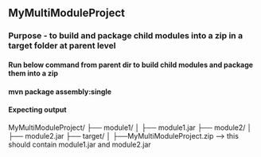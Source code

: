 ##  MyMultiModuleProject

### Purpose - to build and package child modules into a zip in a target folder at parent level

#### **Run below command from parent dir to build child modules and package them into a zip**

#### mvn package assembly:single

#### Expecting output
MyMultiModuleProject/
├── module1/
│   ├── module1.jar
├── module2/
│   ├── module2.jar
├── target/
│   ├──MyMultiModuleProject.zip --> this should contain module1.jar and module2.jar 
